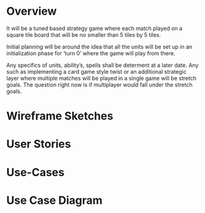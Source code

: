 # Overview
It will be a tuned based strategy game where each match played on a square tile board that will be no smaller than 5 tiles by 5 tiles.

Initial planning will be around the idea that all the units will be set up in an initialization phase for ‘turn 0’ where the game will play from there.

Any specifics of units, ability’s, spells shall be determent at a later date. Any such as implementing a card game style twist or an additional strategic layer where multiple matches will be played in a single game will be stretch goals. The question right now is if multiplayer would fall under the stretch goals.

# Wireframe Sketches

# User Stories

# Use-Cases

# Use Case Diagram
